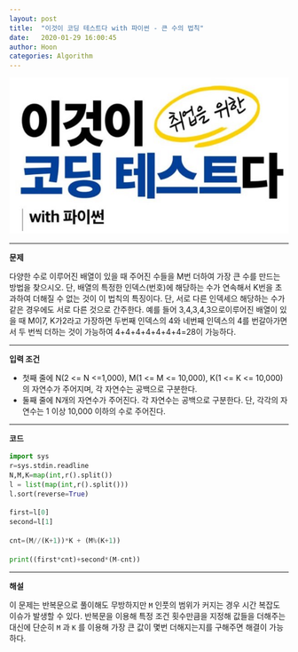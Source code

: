 ```yaml
---
layout: post
title:  "이것이 코딩 테스트다 with 파이썬 - 큰 수의 법칙"
date:   2020-01-29 16:00:45
author: Hoon
categories: Algorithm
---
```


![이코테.PNG](https://github.com/hoon-923/hoon-923.github.io/blob/main/_images/%EC%9D%B4%EC%BD%94%ED%85%8C.PNG?raw=true)

----

**문제** 

다양한 수로 이루어진 배열이 있을 때 주어진 수들을 M번 더하여 가장 큰 수를 만드는 방법을 찾으시오. 단, 배열의 특정한 인덱스(번호)에 해당하는 수가 연속해서 K번을 초과하여 더해질 수 없는 것이 이 법칙의 특징이다. 단, 서로 다른 인덱세으 해당하는 수가 같은 경우에도 서로 다른 것으로 간주한다. 예를 들어 3,4,3,4,3으로이루어진 배열이 있을 때 M이7, K가2라고 가장하면 두번째 인덱스의 4와 네번째 인덱스의 4를 번갈아가면서 두 번씩 더하는 것이 가능하여 4+4+4+4+4+4+4=28이 가능하다.

----

**입력 조건**

* 첫째 줄에 N(2 <= N <=1,000), M(1 <= M <= 10,000), K(1 <= K <= 10,000)의 자연수가 주어지며, 각 자연수는 공백으로 구분한다.
* 둘째 줄에 N개의 자연수가 주어진다. 각 자연수는 공백으로 구분한다. 단, 각각의 자연수는 1 이상 10,000 이하의 수로 주어진다.

----

**코드**

~~~python
import sys
r=sys.stdin.readline
N,M,K=map(int,r().split())
l = list(map(int,r().split()))
l.sort(reverse=True)

first=l[0]
second=l[1]

cnt=(M//(K+1))*K + (M%(K+1))

print((first*cnt)+second*(M-cnt))
~~~

----

**해설**

이 문제는 반복문으로 풀이해도 무방하지만 `M` 인풋의 범위가 커지는 경우 시간 복잡도 이슈가 발생할 수 있다.  반복문을 이용해 특정 조건 횟수만큼을 지정해 값들을 더해주는 대신에 단순히 `M` 과 `K` 를 이용해 가장 큰 값이 몇번 더해지는지를 구해주면 해결이 가능하다.